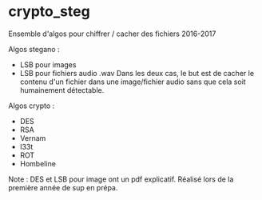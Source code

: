 # crypto_steg
Ensemble d'algos pour chiffrer / cacher des fichiers 2016-2017

Algos stegano :
  - LSB pour images
  - LSB pour fichiers audio .wav
Dans les deux cas, le but est de cacher le contenu d'un fichier dans une image/fichier audio sans que cela soit humainement détectable.

Algos crypto :
  - DES
  - RSA
  - Vernam
  - l33t
  - ROT
  - Hombeline

Note : DES et LSB pour image ont un pdf explicatif. Réalisé lors de la première année de sup en prépa.
